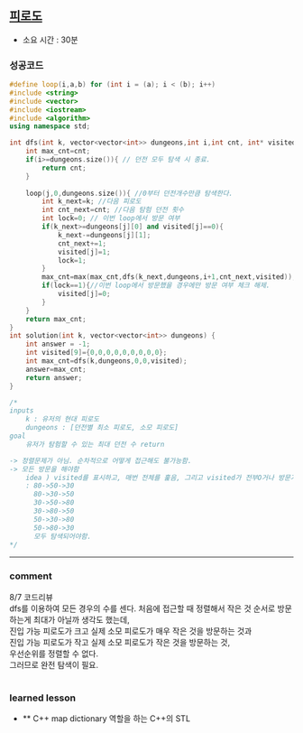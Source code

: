 
## [피로도](https://school.programmers.co.kr/learn/courses/30/lessons/87946#)
* 소요 시간 :  30분 
### 성공코드
```cpp
#define loop(i,a,b) for (int i = (a); i < (b); i++)
#include <string>
#include <vector>
#include <iostream>
#include <algorithm>
using namespace std;

int dfs(int k, vector<vector<int>> dungeons,int i,int cnt, int* visited){ //완전탐색
    int max_cnt=cnt;
    if(i>=dungeons.size()){ // 던전 모두 탐색 시 종료.
        return cnt;
    }
    
    loop(j,0,dungeons.size()){ //0부터 던전개수만큼 탐색한다.
        int k_next=k; //다음 피로도
        int cnt_next=cnt; //다음 탐험 던전 횟수
        int lock=0; // 이번 loop에서 방문 여부
        if(k_next>=dungeons[j][0] and visited[j]==0){
            k_next-=dungeons[j][1];
            cnt_next+=1;
            visited[j]=1;
            lock=1;
        }
        max_cnt=max(max_cnt,dfs(k_next,dungeons,i+1,cnt_next,visited)); //탐색 후 최대 카운트를 취한다.
        if(lock==1){//이번 loop에서 방문했을 경우에만 방문 여부 체크 해제.
            visited[j]=0;
        }
    }
    return max_cnt;
}
int solution(int k, vector<vector<int>> dungeons) {
    int answer = -1;
    int visited[9]={0,0,0,0,0,0,0,0,0};
    int max_cnt=dfs(k,dungeons,0,0,visited);
    answer=max_cnt;
    return answer;
}

/*
inputs 
    k : 유저의 현대 피로도 
    dungeons : [던전별 최소 피로도, 소모 피로도]
goal
    유저가 탐험할 수 있는 최대 던전 수 return

-> 정렬문제가 아님. 순차적으로 어떻게 접근해도 불가능함.
-> 모든 방문을 해야함
    idea ) visited를 표시하고, 매번 전체를 훑음, 그리고 visited가 전부O거나 방문가능x이면 return
    : 80->50->30
      80->30->50
      30->50->80
      30->80->50
      50->30->80
      50->80->30
      모두 탐색되어야함.
*/
```

----------------------------------------------------------------------------
### comment 
8/7 코드리뷰    
dfs를 이용하여 모든 경우의 수를 센다.
처음에 접근할 때 정렬해서 작은 것 순서로 방문하는게 최대가 아닐까 생각도 했는데,   
진입 가능 피로도가 크고 실제 소모 피로도가 매우 작은 것을 방문하는 것과   
진입 가능 피로도가 작고 실제 소모 피로도가 작은 것을 방문하는 것,   
우선순위를 정렬할 수 없다.   
그러므로 완전 탐색이 필요.   

#
#
 ### learned lesson
 
* ** C++ map
    dictionary 역할을 하는 C++의 STL

#
#
 
 
 
 

